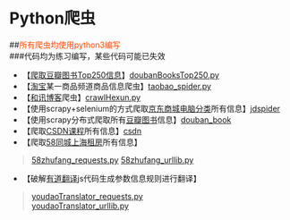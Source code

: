 # Python爬虫
##<font color=#FF4500>所有爬虫均使用python3编写</font>  
###代码均为练习编写，某些代码可能已失效           

* 【[爬取豆瓣图书Top250信息](https://book.douban.com/top250)】[doubanBooksTop250.py](https://github.com/adamjz/spiders/blob/master/doubanBooksTop250.py)   
* 【[淘宝](https://www.taobao.com/)某一商品频道商品信息爬虫】[taobao_spider.py](https://github.com/adamjz/spiders/blob/master/taobao_spider.py)    
* 【[和讯博客](http://blog.hexun.com/)爬虫】[crawlHexun.py](https://github.com/adamjz/spiders/blob/master/crawlHexun.py)    
* 【使用scrapy+selenium的方式爬取[京东商城电脑分类](https://list.jd.com/list.html?cat=670,671,672)所有信息】[jdspider](https://github.com/adamjz/spiders/tree/master/jdspider)   
* 【使用scrapy分布式爬取所有[豆瓣图书](https://book.douban.com/tag/?view=type&icn=index-sorttags-all)信息】[douban_book](https://github.com/adamjz/spiders/tree/master/douban_book)    
* 【爬取[CSDN课程](https://edu.csdn.net/courses/k)所有信息】[csdn](https://github.com/adamjz/spiders/tree/master/csdn)    
* 【爬取[58同城上海租房](http://sh.58.com/chuzu/)所有信息】    
> [58zhufang_requests.py](https://github.com/adamjz/spiders/blob/master/58zhufang_requests.py)
> [58zhufang_urllib.py](https://github.com/adamjz/spiders/blob/master/58zhufang_urllib.py)

* 【破解[有道翻译](http://fanyi.youdao.com/)js代码生成参数信息规则进行翻译】  
> [youdaoTranslator_requests.py](https://github.com/adamjz/spiders/blob/master/youdaoTranslator_requests.py)    
> [youdaoTranslator_urllib.py](https://github.com/adamjz/spiders/blob/master/youdaoTranslator_urllib.py)
